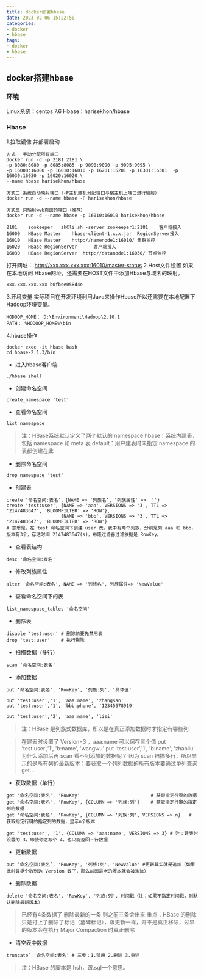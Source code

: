 ```yaml
---
title: docker部署hbase
date: 2023-02-06 15:22:50 
categories:
- docker
- hbase 
tags:
- docker
- hbase
---
```


## docker搭建hbase

### 环境

Linux系统：centos 7.6 Hbase：harisekhon/hbase

### Hbase

1.拉取镜像 并部署启动

~~~
方式一 手动分配所有端口
docker run -d -p 2181:2181 \
-p 8080:8080 -p 8085:8085 -p 9090:9090 -p 9095:9095 \
-p 16000:16000 -p 16010:16010 -p 16201:16201 -p 16301:16301  -p 16030:16030 -p 16020:16020 \
--name hbase harisekhon/hbase

方式二 系统自动映射端口（-P主机随机分配端口与宿主机上端口进行映射）
docker run -d --name hbase -P harisekhon/hbase

方式三 只映射web页面的端口（推荐）
docker run -d --name hbase -p 16010:16010 harisekhon/hbase

2181	zookeeper	zkCli.sh -server zookeeper1:2181	客户端接入
16000	HBase Master	hbase-client-1.x.x.jar	RegionServer接入
16010	HBase Master	http://namenode1:16010/	集群监控
16020	HBase RegionServer		客户端接入
16030	HBase RegionServer	http://datanode1:16030/	节点监控
~~~

打开网址： http://xxx.xxx.xxx.xxx:16010/master-status
2.Host文件设置 如果在本地访问 Hbase网址，还需要在HOST文件中添加Hbase与域名的映射。

~~~
xxx.xxx.xxx.xxx b0fbee058d4e
~~~

3.环境变量 实际项目在开发环境利用Java来操作Hbase所以还需要在本地配置下Hadoop环境变量。

~~~
HODOOP_HOME： D:\Environment\Hadoop\2.10.1
PATH： %HODOOP_HOME%\bin
~~~

4.hbase操作

~~~
docker exec -it hbase bash
cd hbase-2.1.3/bin
~~~

- 进入hbase客户端

~~~
./hbase shell
~~~

- 创建命名空间

~~~
create_namespace 'test'
~~~

- 查看命名空间

~~~
list_namespace
~~~

> 注：HBase系统默认定义了两个默认的 namespace hbase：系统内建表，包括 namespace 和 meta 表 default：用户建表时未指定 namespace 的表都创建在此

- 删除命名空间

~~~
drop_namespace 'test'
~~~

- 创建表

~~~
create '命名空间:表名'，{NAME => ’列族名‘, '列族属性' =>  ''}
create 'test:user', {NAME => 'aaa', VERSIONS => '3', TTL => '2147483647', 'BLOOMFILTER' => 'ROW'}, 
					{NAME => 'bbb', VERSIONS => '3', TTL => '2147483647', 'BLOOMFILTER' => 'ROW'}
# 意思是，在 test 命名空间下创建 user 表，表中有两个列族，分别是列 aaa 和 bbb，版本有3个，存活时间 2147483647(s)，布隆过滤器过滤依据是 RowKey。
~~~

- 查看表结构

~~~
desc '命名空间:表名'
~~~

- 修改列族属性

~~~
alter '命名空间:表名', NAME => '列族名', 列族属性=> 'NewValue'
~~~

- 查看命名空间下的表

~~~
list_namespace_tables '命名空间'
~~~

- 删除表

~~~
disable 'test:user' # 删除前要先禁用表
drop 'test:user' 	# 执行删除
~~~

- 扫描数据（多行）

~~~
scan '命名空间:表名'
~~~

- 添加数据

~~~
put ‘命名空间:表名’, 'RowKey', '列族:列', '具体值'

put 'test:user','1', 'aaa:name', 'zhangsan'
put 'test:user','1', 'bbb:phone', '12345678919'

put 'test:user','2', 'aaa:name', 'lisi' 
~~~

> 注：HBase 是列族式数据库，所以是在真正添加数据时才指定有哪些列

> 在建表时设置了 Version=3 ，aaa:name 可以保存三个值 put 'test:user','1', 'b:name', 'wangwu' put 'test:user','1', 'b:name', 'zhaoliu'
> 为什么添加后再 scan 看不到添加的数据呢？
> 因为 scan 扫描多行，所以显示的是所有列的最新版本；要获取一个列列数据的所有版本要通过单列查询 get…

- 获取数据（单行）

~~~
get '命名空间:表名', 'RowKey' 						 # 获取指定行键的数据
get '命名空间:表名', 'RowKey', {COLUMN => '列族:列'}    # 获取指定行键的指定列的数据
get '命名空间:表名', 'RowKey', {COLUMN => '列族:列', VERSIONS => n}   # 获取指定行键的指定列的数据，显示n个版本

get 'test:user', '1', {COLUMN => 'aaa:name', VERSIONS => 3} # 注：建表时设置的 3，即使你这写个 4，也只能返回三行数据
~~~

- 更新数据

~~~
put ‘命名空间:表名’, 'RowKey', '列族:列', 'NewValue' #更新其实就是追加（如果此时数据个数到达 Version 数了，那么前面最老的版本就会被淘汰）
~~~

- 删除数据
~~~
delete '命名空间:表名', 'RowKey', '列族:列', 时间戳（注：如果不指定时间戳，则默认删除最新版本）
~~~
> 已经有4条数据了 删除最新的一条 则之前三条会出来
> 重点：HBase 的删除只是打上了删除了标记（墓碑标记），跟更新一样，并不是真正移除，过早的版本会在执行 Major Compaction 时真正删除

- 清空表中数据
~~~
truncate` '命名空间:表名' # 三步：1.禁用 2.删除 3.重建
~~~
> 注：HBase 的脚本是.hsh，跟.sql一个意思。
